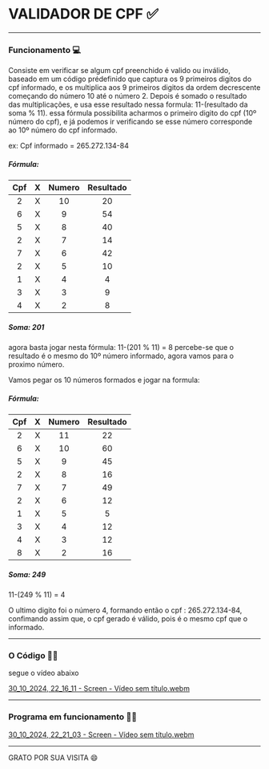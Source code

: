 # VALIDADOR DE CPF :white_check_mark: # 
***
### Funcionamento 💻 ###
Consiste em verificar se algum cpf preenchido é valido ou inválido, baseado em um código prédefinido que captura os 9 primeiros digitos do cpf informado, e os multiplica aos 9 primeiros digitos da ordem decrescente começando do número 10 até o número 2.
Depois é somado o resultado das multiplicações, e usa esse resultado nessa formula: 11-(resultado da soma % 11). essa fórmula possibilita acharmos o primeiro digito do cpf (10º número do cpf), e já podemos ir verificando se esse número
corresponde ao 10º número do cpf informado.

ex: Cpf informado = 265.272.134-84
##### Fórmula: #####   
Cpf | X | Numero | Resultado
:---:|:---:|:---:|:---:
2 | X | 10 | 20
6 | X | 9 | 54
5 | X | 8 | 40
2 | X | 7 | 14
7 | X | 6 | 42
2 | X | 5 | 10
1 | X | 4 | 4
3 | X | 3 | 9
4 | X | 2 | 8
##### Soma: 201 #####  
agora basta jogar nesta fórmula: 11-(201 % 11) = 8 
percebe-se que o resultado é o mesmo do 10º número informado, agora vamos para o proximo número.

Vamos pegar os 10 números formados e jogar na formula:

##### Fórmula: #####   
Cpf | X | Numero | Resultado
:---:|:---:|:---:|:---:
2 | X | 11 | 22
6 | X | 10 | 60
5 | X | 9 | 45
2 | X | 8 | 16
7 | X | 7 | 49
2 | X | 6 | 12
1 | X | 5 | 5
3 | X | 4 | 12
4 | X | 3 | 12
8 | X | 2 | 16
##### Soma: 249 #####  

11-(249 % 11) = 4 

O ultimo digito foi o número 4, formando então o cpf : 265.272.134-84, confimando assim que, o cpf gerado é válido, pois é o mesmo cpf que o informado.
***
### O Código :woman_technologist: ###

segue o vídeo abaixo

[30_10_2024, 22_16_11 - Screen - Vídeo sem título.webm](https://github.com/user-attachments/assets/462add1e-0821-4d37-9e02-574167cb2a4a)


***
### Programa em funcionamento :technologist: ###

[30_10_2024, 22_21_03 - Screen - Vídeo sem título.webm](https://github.com/user-attachments/assets/6055f6ed-44ab-490c-8728-ff3dc1fcbe17)

***
GRATO POR SUA VISITA 😄

